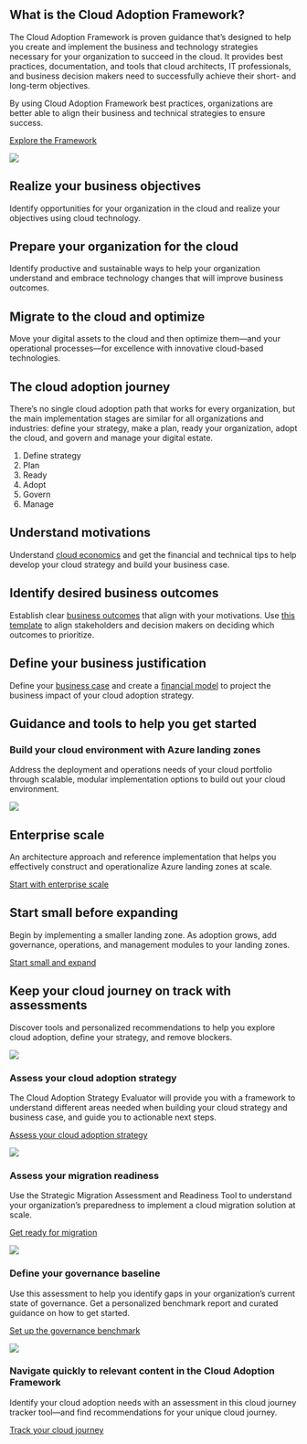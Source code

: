 ## What is the Cloud Adoption Framework?

The Cloud Adoption Framework is proven guidance that’s designed to help you create and implement the business and technology strategies necessary for your organization to succeed in the cloud. It provides best practices, documentation, and tools that cloud architects, IT professionals, and business decision makers need to successfully achieve their short- and long-term objectives.

By using Cloud Adoption Framework best practices, organizations are better able to align their business and technical strategies to ensure success.

[Explore the Framework](https://docs.microsoft.com/en-us/azure/cloud-adoption-framework/)

![](https://azurecomcdn.azureedge.net/cvt-59c970d4a01a11a415d21d7b1e89b8cee263ddbfcc45158b1719792a36bbb47b/svg/gears-search.svg)

## Realize your business objectives

Identify opportunities for your organization in the cloud and realize your objectives using cloud technology.

## Prepare your organization for the cloud

Identify productive and sustainable ways to help your organization understand and embrace technology changes that will improve business outcomes.

## Migrate to the cloud and optimize

Move your digital assets to the cloud and then optimize them—and your operational processes—for excellence with innovative cloud-based technologies.

## The cloud adoption journey

There’s no single cloud adoption path that works for every organization, but the main implementation stages are similar for all organizations and industries: define your strategy, make a plan, ready your organization, adopt the cloud, and govern and manage your digital estate.

1. Define strategy 
2. Plan 
3. Ready 
4. Adopt 
5. Govern 
6. Manage

## Understand motivations

Understand [cloud economics](https://azure.microsoft.com/en-us/overview/cloud-economics/) and get the financial and technical tips to help develop your cloud strategy and build your business case.

## Identify desired business outcomes

Establish clear [business outcomes](https://aka.ms/adopt/strategy/businessoutcomes) that align with your motivations. Use [this template](https://aka.ms/adopt/strategy/businessoutcomes/template) to align stakeholders and decision makers on deciding which outcomes to prioritize.

## Define your business justification

Define your [business case](https://aka.ms/adopt/strategy/businesscase) and create a [financial model](https://aka.ms/adopt/strategy/financialmodels) to project the business impact of your cloud adoption strategy.

## Guidance and tools to help you get started

### Build your cloud environment with Azure landing zones

Address the deployment and operations needs of your cloud portfolio through scalable, modular implementation options to build out your cloud environment.

![](https://azurecomcdn.azureedge.net/cvt-59c970d4a01a11a415d21d7b1e89b8cee263ddbfcc45158b1719792a36bbb47b/images/page/overview/cloud-enablement/cloud-adoption-framework/guidance-and-tools.svg)

## Enterprise scale

An architecture approach and reference implementation that helps you effectively construct and operationalize Azure landing zones at scale.

[Start with enterprise scale](https://docs.microsoft.com/en-us/azure/cloud-adoption-framework/ready/enterprise-scale/)

## Start small before expanding

Begin by implementing a smaller landing zone. As adoption grows, add governance, operations, and management modules to your landing zones.

[Start small and expand](https://docs.microsoft.com/en-us/azure/cloud-adoption-framework/ready/landing-zone/migrate-landing-zone/)

## Keep your cloud journey on track with assessments

Discover tools and personalized recommendations to help you explore cloud adoption, define your strategy, and remove blockers.

![](https://azurecomcdn.azureedge.net/cvt-59c970d4a01a11a415d21d7b1e89b8cee263ddbfcc45158b1719792a36bbb47b/images/page/overview/cloud-enablement/cloud-adoption-framework/value-prop-strategy.png)

### Assess your cloud adoption strategy

The Cloud Adoption Strategy Evaluator will provide you with a framework to understand different areas needed when building your cloud strategy and business case, and guide you to actionable next steps.

[Assess your cloud adoption strategy](https://docs.microsoft.com/en-us/assessments/?mode=pre-assessment&id=8fefc6d5-97ac-42b3-8e97-d82701e55bab)

![](https://azurecomcdn.azureedge.net/cvt-59c970d4a01a11a415d21d7b1e89b8cee263ddbfcc45158b1719792a36bbb47b/images/page/overview/cloud-enablement/cloud-adoption-framework/value-prop-2.png)

### Assess your migration readiness

Use the Strategic Migration Assessment and Readiness Tool to understand your organization’s preparedness to implement a cloud migration solution at scale.

[Get ready for migration](https://aka.ms/smarttool)

![](https://azurecomcdn.azureedge.net/cvt-59c970d4a01a11a415d21d7b1e89b8cee263ddbfcc45158b1719792a36bbb47b/images/page/overview/cloud-enablement/cloud-adoption-framework/value-prop-3.png)

### Define your governance baseline

Use this assessment to help you identify gaps in your organization’s current state of governance. Get a personalized benchmark report and curated guidance on how to get started.

[Set up the governance benchmark](https://aka.ms/adopt/gov/assess)

![](https://azurecomcdn.azureedge.net/cvt-59c970d4a01a11a415d21d7b1e89b8cee263ddbfcc45158b1719792a36bbb47b/images/page/overview/cloud-enablement/cloud-adoption-framework/value-prop-1.png)

### Navigate quickly to relevant content in the Cloud Adoption Framework

Identify your cloud adoption needs with an assessment in this cloud journey tracker tool—and find recommendations for your unique cloud journey.

[Track your cloud journey](https://aka.ms/adopt/journeytracker)
